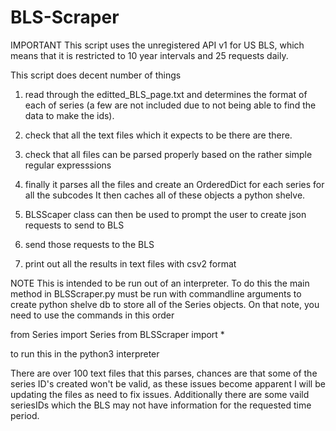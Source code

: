 # BLS-Scraper
IMPORTANT
This script uses the unregistered API v1 for US BLS, which means that it is restricted to 10 year
intervals and 25 requests daily.


This script does decent number of things
1. read through the editted_BLS_page.txt and determines the format of each of series
(a few are not included due to not being able to find the data to make the ids).
2. check that all the text files which it expects to be there are there.
3. check that all files can be parsed properly based on the rather simple regular expresssions
4. finally it parses all the files and create an OrderedDict for each series for all the subcodes
It then caches all of these objects a python shelve.

5. BLSScaper class can then be used to prompt the user to create json requests to send to BLS
6. send those requests to the BLS
7. print out all the results in text files with csv2 format


NOTE
This is intended to be run out of an interpreter. To do this the main method in BLSScraper.py must be run 
with commandline arguments to create python shelve db to store all of the Series objects. On that note, 
you need to use the commands in this order

from Series import Series
from BLSScraper import *

to run this in the python3 interpreter

There are over 100 text files that this parses, chances are that some of the series ID's created
won't be valid, as these issues become apparent I will be updating the files as need to fix issues.
Additionally there are some vaild seriesIDs which the BLS may not have information for the requested time 
period.

